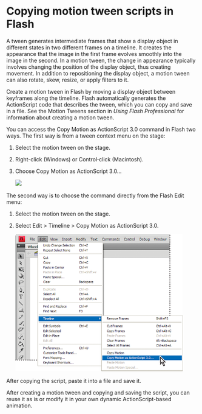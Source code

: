 # Copying motion tween scripts in Flash

A tween generates intermediate frames that show a display object in different
states in two different frames on a timeline. It creates the appearance that the
image in the first frame evolves smoothly into the image in the second. In a
motion tween, the change in appearance typically involves changing the position
of the display object, thus creating movement. In addition to repositioning the
display object, a motion tween can also rotate, skew, resize, or apply filters
to it.

Create a motion tween in Flash by moving a display object between keyframes
along the timeline. Flash automatically generates the ActionScript code that
describes the tween, which you can copy and save in a file. See the Motion
Tweens section in _Using Flash Professional_ for information about creating a
motion tween.

You can access the Copy Motion as ActionScript 3.0 command in Flash two ways.
The first way is from a tween context menu on the stage:

1.  Select the motion tween on the stage.

2.  Right-click (Windows) or Control‑click (Macintosh).

3.  Choose Copy Motion as ActionScript 3.0...

    ![](../../img/mo_copyContext.png)

The second way is to choose the command directly from the Flash Edit menu:

1.  Select the motion tween on the stage.

2.  Select Edit \> Timeline \> Copy Motion as ActionScript 3.0.

    ![Copy Motion from Timeline menu](../../img/mo_copyEdit.png)

After copying the script, paste it into a file and save it.

After creating a motion tween and copying and saving the script, you can reuse
it as is or modify it in your own dynamic ActionScript-based animation.
